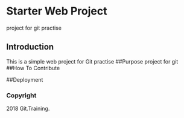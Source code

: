 # Starter Web Project
project for git practise
## Introduction
This is a simple web project for Git practise
##Purpose
project for git 
##How To Contribute


##Deployment

### Copyright

2018 Git.Training.